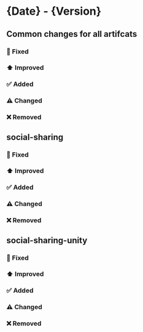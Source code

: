# {Date} - {Version}

## Common changes for all artifcats

### 🐞 Fixed

### ⬆️ Improved

### ✅ Added

### ⚠️ Changed

### ❌ Removed

## social-sharing

### 🐞 Fixed

### ⬆️ Improved

### ✅ Added

### ⚠️ Changed

### ❌ Removed

## social-sharing-unity

### 🐞 Fixed

### ⬆️ Improved

### ✅ Added

### ⚠️ Changed

### ❌ Removed